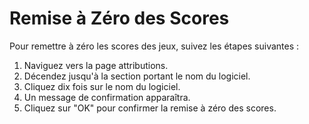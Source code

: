 # Remise à Zéro des Scores

Pour remettre à zéro les scores des jeux, suivez les étapes suivantes :

1. Naviguez vers la page attributions.
2. Décendez jusqu'à la section portant le nom du logiciel.
3. Cliquez dix fois sur le nom du logiciel.
4. Un message de confirmation apparaîtra.
5. Cliquez sur "OK" pour confirmer la remise à zéro des scores.
